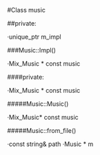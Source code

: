 #Class music

##private:

·unique_ptr<Impl> m_impl

###Music::Impl()

·Mix_Music * const music

####private:

·Mix_Music * const music

#####Music::Music()

·Mix_Music* const music

#####Music::from_file()

·const string& path
·Music * m

